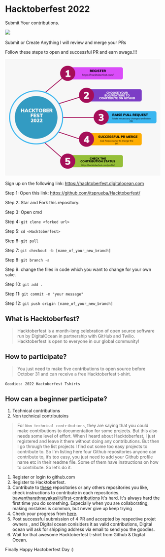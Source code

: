 # Hacktoberfest 2022
Submit Your contributions.

<img src="https://res.cloudinary.com/practicaldev/image/fetch/s--lGJu31oG--/c_imagga_scale,f_auto,fl_progressive,h_900,q_auto,w_1600/https://dev-to-uploads.s3.amazonaws.com/uploads/articles/ymlmr15l83rrjq8natft.jpg" width="512" />

Submit or Create Anything
I will review and merge your PRs

Follow these steps to open and successful PR and earn swags.!!!

<img src="steps.png" width=512>
</br>

Sign up on the following link: https://hacktoberfest.digitalocean.com

Step 1: Open this link: https://github.com/itsprueba/Hacktoberfest/

Step 2: Star and Fork this repository. 

Step 3: Open cmd 

Step 4: ```git clone <forked url>```
  
Step 5: ```cd <Hacktoberfest>```
  
Step 6: ```git pull```

Step 7: ```git checkout -b [name_of_your_new_branch]```

Step 8: ```git branch -a```

Step 9: change the files in code which you want to change for your own sake.

Step 10: ```git add .```

Step 11: ```git commit -m "your message"```

Step 12: ```git push origin [name_of_your_new_branch]```


## What is Hacktoberfest?
>  Hacktoberfest is a month-long celebration of open source software run by DigitalOcean in partnership with GitHub and Twilio. Hacktoberfest is open to everyone in our global community!

## How to participate?
> You just need to make five contributions to open source before October 31 and can receive a free Hacktoberfest t-shirt.


```Goodies: 2022 Hactoberfest Tshirts```


## How can a beginner participate?
1. Technical contributions
2. Non technical contributoins

> For    `` Non technical contributions ``, they are saying that you could make contributions to documentation for some projects. But this also needs some level of effort. When I heard about Hacktoberfest, I just registered and leave it there without doing any contributions. But then I go through the list projects I find out some too easy projects to contribute to. So I`m listing here four Github repositories anyone can contribute to, it’s too easy, you just need to add your Github profile name etc in their readme file. Some of them have instructions on how to contribute. So let’s do it.
1. Register or login to github.com
2. Register to Hacktoberfest.
3. Contribute to [these](https://github.com/topics/hacktoberfest2022-accepted) repositories or any others repositories you like, check instructions to contribute in each repositories.
[bawantharathnayakasliit/first-contributions](https://bawantharathnayaka.medium.com/what-is-hacktoberfest-and-how-can-a-beginner-contribute-39cf2081804e)
It's hard. It's always hard the first time you do something. Especially when you are collaborating, making mistakes is common, but never give up keep trying
4. Check your progress from [here](https://hacktoberfestchecker.jenko.me/).
5. Post successful submission of 4 PR and accepted by respective projet owners , and Digital ocean conisiders it as valid contributions, Digital ocean will ask for shipping address via email to send you the goodies.
6. Wait for that awesome Hacktoberfest t-shirt from Github & Digital Ocean.

Finally Happy Hactoberfest Day :)
